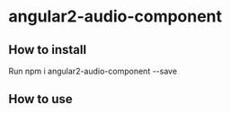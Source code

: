 # angular2-audio-component

## How to install
Run npm i angular2-audio-component --save

## How to use
